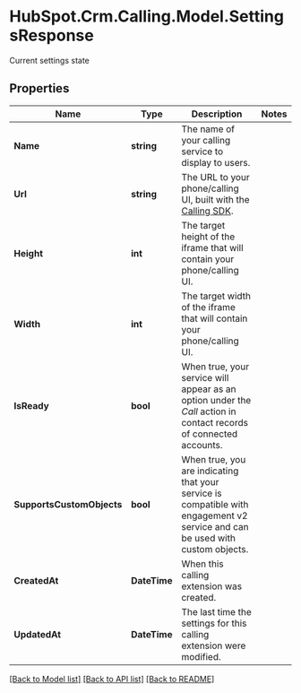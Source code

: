# HubSpot.Crm.Calling.Model.SettingsResponse
Current settings state

## Properties

Name | Type | Description | Notes
------------ | ------------- | ------------- | -------------
**Name** | **string** | The name of your calling service to display to users. | 
**Url** | **string** | The URL to your phone/calling UI, built with the [Calling SDK](#). | 
**Height** | **int** | The target height of the iframe that will contain your phone/calling UI. | 
**Width** | **int** | The target width of the iframe that will contain your phone/calling UI. | 
**IsReady** | **bool** | When true, your service will appear as an option under the *Call* action in contact records of connected accounts. | 
**SupportsCustomObjects** | **bool** | When true, you are indicating that your service is compatible with engagement v2 service and can be used with custom objects. | 
**CreatedAt** | **DateTime** | When this calling extension was created. | 
**UpdatedAt** | **DateTime** | The last time the settings for this calling extension were modified. | 

[[Back to Model list]](../README.md#documentation-for-models) [[Back to API list]](../README.md#documentation-for-api-endpoints) [[Back to README]](../README.md)

